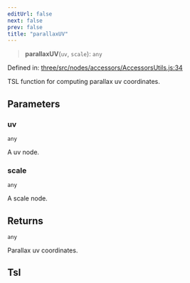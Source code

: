 ```yaml
---
editUrl: false
next: false
prev: false
title: "parallaxUV"
---
```


> **parallaxUV**(`uv`, `scale`): `any`

Defined in: [three/src/nodes/accessors/AccessorsUtils.js:34](https://github.com/DefinitelyMaybe/three-i18n/blob/fa57b79433d1c349ffb23a78727299c8d4190136/three/src/nodes/accessors/AccessorsUtils.js#L34)

TSL function for computing parallax uv coordinates.

## Parameters

### uv

`any`

A uv node.

### scale

`any`

A scale node.

## Returns

`any`

Parallax uv coordinates.

## Tsl
